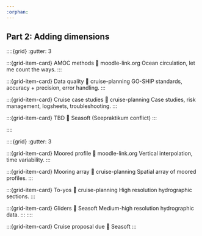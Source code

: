 ```yaml
---
:orphan:
---
```


## Part 2: Adding dimensions

<!--Lectures-->
::::{grid} 
:gutter: 3

:::{grid-item-card} AMOC methods
:link: moodle-link.org
Ocean circulation, let me count the ways.
:::

:::{grid-item-card} Data quality
:link: cruise-planning
GO-SHIP standards, accuracy + precision, error handling.
:::

:::{grid-item-card} Cruise case studies
:link: cruise-planning
Case studies, risk management, logsheets, troubleshooting.
:::

:::{grid-item-card} TBD
:link: Seasoft
(Seepraktikum conflict)
:::

::::
<!--Labs-->
::::{grid} 
:gutter: 3

:::{grid-item-card} Moored profile
:link: moodle-link.org
Vertical interpolation, time variability.
:::

:::{grid-item-card} Mooring array
:link: cruise-planning
Spatial array of moored profiles.
:::

:::{grid-item-card} To-yos
:link: cruise-planning
High resolution hydrographic sections.
:::

:::{grid-item-card} Gliders
:link: Seasoft
Medium-high resolution hydrographic data.
:::
::::
<!--Deadline-->
:::{grid-item-card} Cruise proposal due
:link: Seasoft
:::
